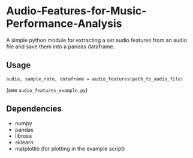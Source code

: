 # Audio-Features-for-Music-Performance-Analysis
A simple python module for extracting a set audio features from an audio file and save them into a pandas dataframe.

## Usage
`audio, sample_rate, dataframe = audio_features(path_to_audio_file)`

(see `audio_features_example.py`)

## Dependencies
* numpy
* pandas
* librosa
* sklearn
* matplotlib (for plotting in the example script)
